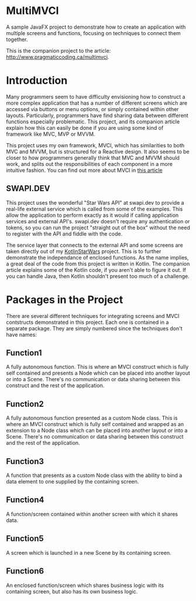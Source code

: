 

# MultiMVCI

A sample JavaFX project to demonstrate how to create an application with multiple screens and functions, focusing on techniques to connect them together.

This is the companion project to the article: http://www.pragmaticcoding.ca/multimvci.

# Introduction 

Many programmers seem to have difficulty envisioning how to construct a more complex application that has a number of different screens which are accessed via buttons or menu options, or simply contained within other layouts.  Particularly, programmers have find sharing data between different functions especially problematic.  This project, and its companion article explain how this can easily be done if you are using some kind of framework like MVC, MVP or MVVM.

This project uses my own framework, MVCI, which has similarities to both MVC and MVVM, but is structured for a Reactive design.  It also seems to be closer to how programmers generally think that MVC and MVVM should work, and splits out the responsibilities of each component in a more intuitive fashion.  You can find out more about MVCI in [this article](https://www.pragmaticcoding.ca/javafx/Frameworks/)

## SWAPI.DEV 

This project uses the wonderful "Star Wars API" at swapi.dev to provide a real-life external service which is called from some of the examples.  This allow the application to perform exactly as it would if calling application services and external API's.  swapi.dev doesn't require any authentication or tokens, so you can run the project "straight out of the box" without the need to register with the API and fiddle with the code.

The service layer that connects to the external API and some screens are taken directly out of my [KotlinStarWars](https://github.com/PragmaticCoding/KotlinStarWars) project.  This is to further demonstrate the independance of enclosed functions.  As the name implies, a great deal of the code from this project is written in Kotlin.  The companion article explains some of the Kotlin code, if you aren't able to figure it out.  If you can handle Java, then Kotlin shouldn't present too much of a challenge.

# Packages in the Project 

There are several different techniques for integrating screens and MVCI contstructs demonstrated in this project.  Each one is contained in a separate package.  They are simply numbered since the techniques don't have names:

## Function1

A fully autonomous function.  This is where an MVCI construct which is fully self contained and presents a Node which can be placed into another layout or into a Scene.  There's no communication or data sharing between this construct and the rest of the application.

## Function2 

A fully autonomous function presented as a custom Node class.  This is where an MVCI construct which is fully self contained and wrapped as an extension to a Node class which can be placed into another layout or into a Scene.  There's no communication or data sharing between this construct and the rest of the application.

## Function3

A function that presents as a custom Node class with the ability to bind a data element to one supplied by the containing screen.

## Function4

A function/screen contained within another screen with which it shares data.  

## Function5 

A screen which is launched in a new Scene by its containing screen.

## Function6

An enclosed function/screen which shares business logic with its containing screen, but also has its own business logic.


